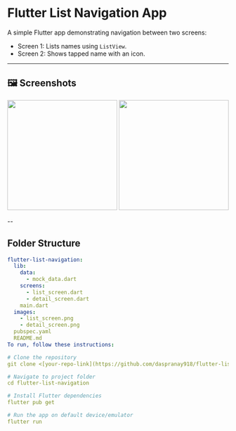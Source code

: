 # Flutter List Navigation App

A simple Flutter app demonstrating navigation between two screens:  
- Screen 1: Lists names using `ListView`.  
- Screen 2: Shows tapped name with an icon.  
---
## 🖼 Screenshots
<p align="center">
<img src="images/name_list.jpg" width="250" />
<img src="images/detail_screen.jpg" width="250" />
</p>
--

## Folder Structure

```yaml
flutter-list-navigation:
  lib:
    data:
      - mock_data.dart
    screens:
      - list_screen.dart
      - detail_screen.dart
    main.dart
  images:
    - list_screen.png
    - detail_screen.png
  pubspec.yaml
  README.md
To run, follow these instructions:

# Clone the repository
git clone <[your-repo-link](https://github.com/daspranay918/flutter-list-navigation)>

# Navigate to project folder
cd flutter-list-navigation

# Install Flutter dependencies
flutter pub get

# Run the app on default device/emulator
flutter run

